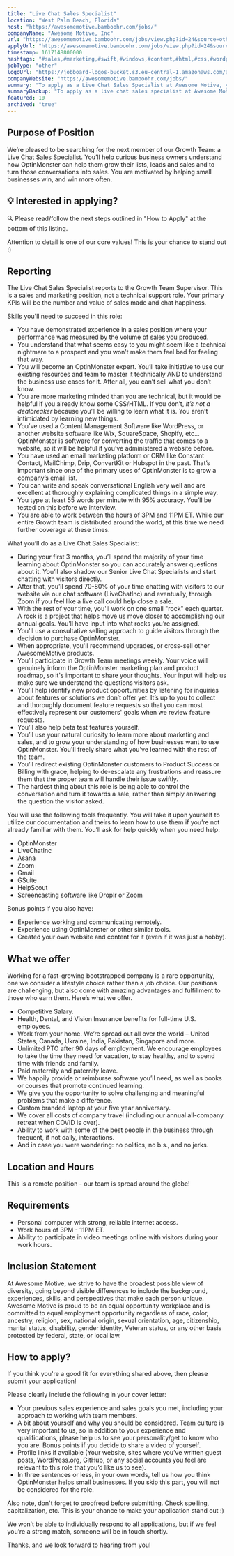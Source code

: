 ```yaml
---
title: "Live Chat Sales Specialist"
location: "West Palm Beach, Florida"
host: "https://awesomemotive.bamboohr.com/jobs/"
companyName: "Awesome Motive, Inc"
url: "https://awesomemotive.bamboohr.com/jobs/view.php?id=24&source=other"
applyUrl: "https://awesomemotive.bamboohr.com/jobs/view.php?id=24&source=other"
timestamp: 1617148800000
hashtags: "#sales,#marketing,#swift,#windows,#content,#html,#css,#wordpress,#branding,#management"
jobType: "other"
logoUrl: "https://jobboard-logos-bucket.s3.eu-central-1.amazonaws.com/awesome-motive-inc"
companyWebsite: "https://awesomemotive.bamboohr.com/jobs/"
summary: "To apply as a Live Chat Sales Specialist at Awesome Motive, you preferably need to have demonstrated experience in a sales position where your performance was measured by the volume of sales you produced."
summaryBackup: "To apply as a live chat sales specialist at Awesome Motive, Inc, you preferably need to have some knowledge of: #sales, #marketing, #swift."
featured: 10
archived: "true"
---
```


## Purpose of Position

We’re pleased to be searching for the next member of our Growth Team: a Live Chat Sales Specialist. You’ll help curious business owners understand how OptinMonster can help them grow their lists, leads and sales and to turn those conversations into sales. You are motivated by helping small businesses win, and win more often. 

## 💡 Interested in applying?

🔍 Please read/follow the next steps outlined in "How to Apply" at the bottom of this listing.

Attention to detail is one of our core values! This is your chance to stand out :)

## Reporting

The Live Chat Sales Specialist reports to the Growth Team Supervisor. This is a sales and marketing position, not a technical support role. Your primary KPIs will be the number and value of sales made and chat happiness.

Skills you'll need to succeed in this role:

*   You have demonstrated experience in a sales position where your performance was measured by the volume of sales you produced.
*   You understand that what seems easy to you might seem like a technical nightmare to a prospect and you won’t make them feel bad for feeling that way.
*   You will become an OptinMonster expert. You’ll take initiative to use our existing resources and team to master it technically AND to understand the business use cases for it. After all, you can’t sell what you don’t know.
*   You are more marketing minded than you are technical, but it would be helpful if you already know some CSS/HTML. If you don’t, _it’s not a dealbreaker_ because you’ll be willing to learn what it is. You aren’t intimidated by learning new things. 
*   You’ve used a Content Management Software like WordPress, or another website software like Wix, SquareSpace, Shopify, etc… OptinMonster is software for converting the traffic that comes to a website, so it will be helpful if you’ve administered a website before.
*   You have used an email marketing platform or CRM like Constant Contact, MailChimp, Drip, ConvertKit or Hubspot in the past. That’s important since one of the primary uses of OptinMonster is to grow a company’s email list.
*   You can write and speak conversational English very well and are excellent at thoroughly explaining complicated things in a simple way. 
*   You type at least 55 words per minute with 95% accuracy. You’ll be tested on this before we interview.
*   You are able to work between the hours of 3PM and 11PM ET. While our entire Growth team is distributed around the world, at this time we need further coverage at these times.

What you’ll do as a Live Chat Sales Specialist:

*   During your first 3 months, you’ll spend the majority of your time learning about OptinMonster so you can accurately answer questions about it. You’ll also shadow our Senior Live Chat Specialists and start chatting with visitors directly.
*   After that, you’ll spend 70-80% of your time chatting with visitors to our website via our chat software (LiveChatInc) and eventually, through Zoom if you feel like a live call could help close a sale.
*   With the rest of your time, you'll work on one small "rock" each quarter. A rock is a project that helps move us move closer to accomplishing our annual goals. You’ll have input into what rocks you’re assigned.
*   You'll use a consultative selling approach to guide visitors through the decision to purchase OptinMonster.
*   When appropriate, you'll recommend upgrades, or cross-sell other AwesomeMotive products.
*   You’ll participate in Growth Team meetings weekly. Your voice will genuinely inform the OptinMonster marketing plan and product roadmap, so it's important to share your thoughts. Your input will help us make sure we understand the questions visitors ask.
*   You’ll help identify new product opportunities by listening for inquiries about features or solutions we don’t offer yet. It’s up to you to collect and thoroughly document feature requests so that you can most effectively represent our customers' goals when we review feature requests.
*   You’ll also help beta test features yourself.
*   You’ll use your natural curiosity to learn more about marketing and sales, and to grow your understanding of how businesses want to use OptinMonster. You'll freely share what you've learned with the rest of the team.
*   You’ll redirect existing OptinMonster customers to Product Success or Billing with grace, helping to de-escalate any frustrations and reassure them that the proper team will handle their issue swiftly.
*   The hardest thing about this role is being able to control the conversation and turn it towards a sale, rather than simply answering the question the visitor asked.

You will use the following tools frequently. You will take it upon yourself to utilize our documentation and theirs to learn how to use them if you’re not already familiar with them. You’ll ask for help quickly when you need help:

*   OptinMonster
*   LiveChatInc
*   Asana
*   Zoom
*   Gmail
*   GSuite
*   HelpScout
*   Screencasting software like Droplr or Zoom

Bonus points if you also have:

*   Experience working and communicating remotely.
*   Experience using OptinMonster or other similar tools.
*   Created your own website and content for it (even if it was just a hobby).

## What we offer

Working for a fast-growing bootstrapped company is a rare opportunity, one we consider a lifestyle choice rather than a job choice. Our positions are challenging, but also come with amazing advantages and fulfillment to those who earn them. Here’s what we offer.

*   Competitive Salary.
*   Health, Dental, and Vision Insurance benefits for full-time U.S. employees.
*   Work from your home. We’re spread out all over the world – United States, Canada, Ukraine, India, Pakistan, Singapore and more.
*   Unlimited PTO after 90 days of employment. We encourage employees to take the time they need for vacation, to stay healthy, and to spend time with friends and family.
*   Paid maternity and paternity leave.
*   We happily provide or reimburse software you’ll need, as well as books or courses that promote continued learning.
*   We give you the opportunity to solve challenging and meaningful problems that make a difference.
*   Custom branded laptop at your five year anniversary.
*   We cover all costs of company travel (including our annual all-company retreat when COVID is over).
*   Ability to work with some of the best people in the business through frequent, if not daily, interactions.
*   And in case you were wondering: no politics, no b.s., and no jerks.

## Location and Hours

This is a remote position - our team is spread around the globe!

## Requirements

*   Personal computer with strong, reliable internet access.
*   Work hours of 3PM - 11PM ET.
*   Ability to participate in video meetings online with visitors during your work hours.

## Inclusion Statement

At Awesome Motive, we strive to have the broadest possible view of diversity, going beyond visible differences to include the background, experiences, skills, and perspectives that make each person unique. Awesome Motive is proud to be an equal opportunity workplace and is committed to equal employment opportunity regardless of race, color, ancestry, religion, sex, national origin, sexual orientation, age, citizenship, marital status, disability, gender identity, Veteran status, or any other basis protected by federal, state, or local law.

## How to apply?

If you think you're a good fit for everything shared above, then please submit your application!

Please clearly include the following in your cover letter:

*   Your previous sales experience and sales goals you met, including your approach to working with team members.
*   A bit about yourself and why you should be considered. Team culture is very important to us, so in addition to your experience and qualifications, please help us to see your personality/get to know who you are. Bonus points if you decide to share a video of yourself.
*   Profile links if available (Your website, sites where you’ve written guest posts, WordPress.org, GitHub, or any social accounts you feel are relevant to this role that you’d like us to see).
*   In three sentences or less, in your own words, tell us how you think OptinMonster helps small businesses. If you skip this part, you will not be considered for the role.

Also note, don't forget to proofread before submitting. Check spelling, capitalization, etc. This is your chance to make your application stand out :)

We won’t be able to individually respond to all applications, but if we feel you’re a strong match, someone will be in touch shortly.

Thanks, and we look forward to hearing from you!
